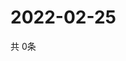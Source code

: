 # 2022-02-25
  共 0条

  <!-- BEGIN -->
  <!-- 最后更新时间Fri Feb 25 2022 15:04:14 GMT+0000 (Coordinated Universal Time) -->
  
  <!-- END -->
  
  